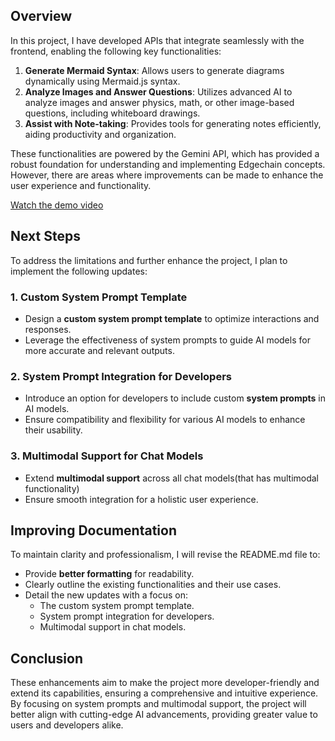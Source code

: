 ## Overview
In this project, I have developed APIs that integrate seamlessly with the frontend, enabling the following key functionalities:

1. **Generate Mermaid Syntax**: Allows users to generate diagrams dynamically using Mermaid.js syntax.
2. **Analyze Images and Answer Questions**: Utilizes advanced AI to analyze images and answer physics, math, or other image-based questions, including whiteboard drawings.
3. **Assist with Note-taking**: Provides tools for generating notes efficiently, aiding productivity and organization.

These functionalities are powered by the Gemini API, which has provided a robust foundation for understanding and implementing Edgechain concepts. 
However, there are areas where improvements can be made to enhance the user experience and functionality.

[Watch the demo video](video.mp4)



## Next Steps
To address the limitations and further enhance the project, I plan to implement the following updates:

### 1. Custom System Prompt Template
- Design a **custom system prompt template** to optimize interactions and responses.
- Leverage the effectiveness of system prompts to guide AI models for more accurate and relevant outputs.

### 2. System Prompt Integration for Developers
- Introduce an option for developers to include custom **system prompts** in AI models.
- Ensure compatibility and flexibility for various AI models to enhance their usability.

### 3. Multimodal Support for Chat Models
- Extend **multimodal support** across all chat models(that has multimodal functionality)
- Ensure smooth integration for a holistic user experience.

## Improving Documentation
To maintain clarity and professionalism, I will revise the README.md file to:

- Provide **better formatting** for readability.
- Clearly outline the existing functionalities and their use cases.
- Detail the new updates with a focus on:
  - The custom system prompt template.
  - System prompt integration for developers.
  - Multimodal support in chat models.

## Conclusion
These enhancements aim to make the project more developer-friendly and extend its capabilities, ensuring a comprehensive and intuitive experience. By focusing on system prompts and multimodal support, the project will better align with cutting-edge AI advancements, providing greater value to users and developers alike.

